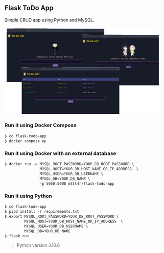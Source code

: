 ## Flask ToDo App

Simple CRUD app using Python and MySQL.

![Screenshot of the app.](https://github.com/AhmedMattar21/flask-todo-app/blob/master/static/images/todo-app.png)

### Run it using Docker Compose
```
$ cd flask-todo-app
$ docker compose up
```
### Run it using Docker with an external database
```
$ docker run -e MYSQL_ROOT_PASSWORD=YOUR_DB_ROOT_PASSWORD \
                MYSQL_HOST=YOUR_DB_HOST_NAME_OR_IP_ADDRESS  \
                MYSQL_USER=YOUR_DB_USERNAME \
                MYSQL_DB=YOUR_DB_NAME \
                -p 5000:5000 m4tt4r/flask-todo-app
```

### Run it using Python
```
$ cd flask-todo-app
$ pip3 install -r requirements.txt
$ export MYSQL_ROOT_PASSWORD=YOUR_DB_ROOT_PASSWORD \
         MYSQL_HOST=YOUR_DB_HOST_NAME_OR_IP_ADDRESS  \
         MYSQL_USER=YOUR_DB_USERNAME \
         MYSQL_DB=YOUR_DB_NAME 
$ flask run
```

> Python version 3.10.6
